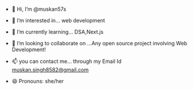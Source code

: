- 👋 Hi, I’m @muskan57s
- 👀 I’m interested in... web development
- 🌱 I’m currently learning... DSA,Next.js
- 💞️ I’m looking to collaborate on ...Any open source project involving Web Development!
- 📫 you can contact me... through my Email Id muskan.singh8582@gmail.com

- 😄 Pronouns: she/her

<!---
muskan57s/muskan57s is a ✨ special ✨ repository because its `README.md` (this file) appears on your GitHub profile.
You can click the Preview link to take a look at your changes.
--->
